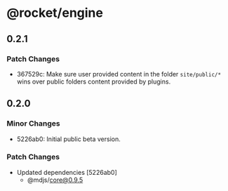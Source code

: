 # @rocket/engine

## 0.2.1

### Patch Changes

- 367529c: Make sure user provided content in the folder `site/public/*` wins over public folders content provided by plugins.

## 0.2.0

### Minor Changes

- 5226ab0: Initial public beta version.

### Patch Changes

- Updated dependencies [5226ab0]
  - @mdjs/core@0.9.5
